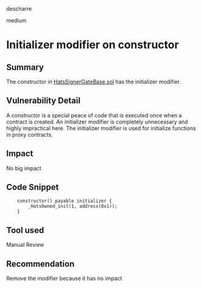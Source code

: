 descharre

medium

# Initializer modifier on constructor

## Summary
The constructor in [HatsSignerGateBase.sol](https://github.com/Hats-Protocol/hats-zodiac/blob/9455cc0957762f5dbbd8e62063d970199109b977/src/HatsSignerGateBase.sol#L49-L51) has the initializer modifier.
## Vulnerability Detail
A constructor is a special peace of code that is executed once when a contract is created. An initializer modifier is completely unnecessary and highly impractical here. The initializer modifier is used for initialize functions in proxy contracts.
## Impact
No big impact
## Code Snippet
```solidity
    constructor() payable initializer {
        _HatsOwned_init(1, address(0x1));
    }
```
## Tool used

Manual Review

## Recommendation
Remove the modifier because it has no impact